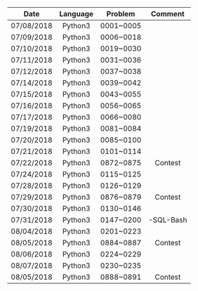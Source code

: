 | Date          | Language      | Problem   |  Comment  |
| :-----------: | :-----------: | :-------: | :-------: |
| 07/08/2018    | Python3       | 0001~0005 |           |
| 07/09/2018    | Python3       | 0006~0018 |           |
| 07/10/2018    | Python3       | 0019~0030 |           |
| 07/11/2018    | Python3       | 0031~0036 |           |
| 07/12/2018    | Python3       | 0037~0038 |           |
| 07/14/2018    | Python3       | 0039~0042 |           |
| 07/15/2018    | Python3       | 0043~0055 |           |
| 07/16/2018    | Python3       | 0056~0065 |           |
| 07/17/2018    | Python3       | 0066~0080 |           |
| 07/19/2018    | Python3       | 0081~0084 |           |
| 07/20/2018    | Python3       | 0085~0100 |           |
| 07/21/2018    | Python3       | 0101~0114 |           |
| 07/22/2018    | Python3       | 0872~0875 | Contest   |
| 07/24/2018    | Python3       | 0115~0125 |           |
| 07/28/2018    | Python3       | 0126~0129 |           |
| 07/29/2018    | Python3       | 0876~0879 | Contest   |
| 07/30/2018    | Python3       | 0130~0146 |           |
| 07/31/2018    | Python3       | 0147~0200 | -SQL-Bash |
| 08/04/2018    | Python3       | 0201~0223 |           |
| 08/05/2018    | Python3       | 0884~0887 | Contest   |
| 08/06/2018    | Python3       | 0224~0229 |           |
| 08/07/2018    | Python3       | 0230~0235 |           |
| 08/05/2018    | Python3       | 0888~0891 | Contest   |
